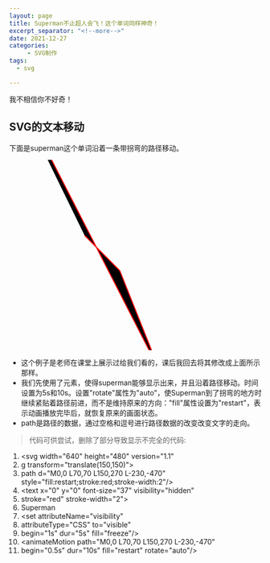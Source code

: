 ```yaml
---
layout: page
title: Superman不止超人会飞！这个单词同样神奇！
excerpt_separator: "<!--more-->"
date: 2021-12-27
categories:
     - SVG制作
tags:
  - svg

---
```

我不相信你不好奇！
<!--more-->
## SVG的文本移动
下面是superman这个单词沿着一条带拐弯的路径移动。

<svg width="640" height="480" version="1.1">
<g transform="translate(150,150)">
<path d="M0,0 L70,70 L150,270 L-230,-470" style="fill:restart;stroke:red;stroke-width:2"/>
<text x="0" y="0" font-size="37" visibility="hidden"
stroke="red" stroke-width="2">
Superman
<set attributeName="visibility"
attributeType="CSS" to="visible"
begin="1s" dur="5s" fill="freeze"/>
<animateMotion path="M0,0 L70,70 L150,270 L-230,-470"
begin="0.5s" dur="10s" fill="restart" rotate="auto"/>
</text>
</g>
</svg>

- 这个例子是老师在课堂上展示过给我们看的，课后我回去将其修改成上面所示那样。
- 我们先使用了<set>元素，使得superman能够显示出来，并且沿着路径移动。时间设置为5s和10s。设置"rotate"属性为"auto"，使Superman到了拐弯的地方时继续紧贴着路径前进，而不是维持原来的方向："fill"属性设置为"restart"，表示动画播放完毕后，就恢复原来的画面状态。
- path是路径的数据，通过空格和逗号进行路径数据的改变改变文字的走向。
> 代码可供尝试，删除了部分导致显示不完全的代码:
1. <svg width="640" height="480" version="1.1"
2. g transform="translate(150,150)">
3. path d="M0,0 L70,70 L150,270 L-230,-470" style="fill:restart;stroke:red;stroke-width:2"/>
4. <text x="0" y="0" font-size="37" visibility="hidden"
5. stroke="red" stroke-width="2">
6. Superman
7. <set attributeName="visibility"
8. attributeType="CSS" to="visible"
9. begin="1s" dur="5s" fill="freeze"/>
10. <animateMotion path="M0,0 L70,70 L150,270 L-230,-470"
11. begin="0.5s" dur="10s" fill="restart" rotate="auto"/>
